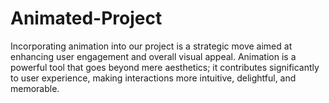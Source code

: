 # Animated-Project
Incorporating animation into our project is a strategic move aimed at enhancing user engagement and overall visual appeal. Animation is a powerful tool that goes beyond mere aesthetics; it contributes significantly to user experience, making interactions more intuitive, delightful, and memorable.
